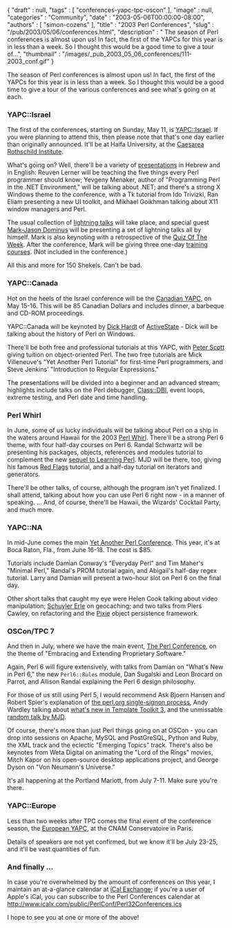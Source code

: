 {
   "draft" : null,
   "tags" : [
      "conferences-yapc-tpc-oscon"
   ],
   "image" : null,
   "categories" : "Community",
   "date" : "2003-05-06T00:00:00-08:00",
   "authors" : [
      "simon-cozens"
   ],
   "title" : "2003 Perl Conferences",
   "slug" : "/pub/2003/05/06/conferences.html",
   "description" : " The season of Perl conferences is almost upon us! In fact, the first of the YAPCs for this year is in less than a week. So I thought this would be a good time to give a tour of...",
   "thumbnail" : "/images/_pub_2003_05_06_conferences/111-2003_conf.gif"
}





The season of Perl conferences is almost upon us! In fact, the first of
the YAPCs for this year is in less than a week. So I thought this would
be a good time to give a tour of the various conferences and see what's
going on at each.

### YAPC::Israel

The first of the conferences, starting on Sunday, May 11, is
[YAPC::Israel](http://www.perl.org.il/YAPC/2003). If you were planning
to attend this, then please note that that's one day earlier than
originally announced. It'll be at Haifa University, at the [Caesarea
Rothschild Institute](http://www.cri.haifa.ac.il/).

What's going on? Well, there'll be a variety of
[presentations](http://www.perl.org.il/YAPC/2003/presentations.html) in
Hebrew and in English: Reuven Lerner will be teaching the five things
every Perl programmer should know; Yevgeny Menaker, author of
"Programming Perl in the .NET Environment," will be talking about .NET;
and there's a strong X Windows theme to the conference, with a Tk
tutorial from Ido Trivizki, Ran Eliam presenting a new UI toolkit, and
Mikhael Goikhman talking about X11 window managers and Perl.

The usual collection of [lightning
talks](http://www.perl.org.il/YAPC/2003/schedule.html#light) will take
place, and special guest [Mark-Jason Dominus](http://perl.plover.com)
will be presenting a set of lightning talks all by himself. Mark is also
keynoting with a retrospective of the [Quiz Of The
Week](http://perl.plover.com/qotw/). After the conference, Mark will be
giving three one-day [training courses](http://www.pti.co.il/mjd.html).
(Not included in the conference.)

All this and more for 150 Shekels. Can't be bad.

### YAPC::Canada

Hot on the heels of the Israel conference will be the [Canadian
YAPC](http://www.yapc.ca/), on May 15-16. This will be 85 Canadian
Dollars and includes dinner, a barbeque and CD-ROM proceedings.

YAPC::Canada will be keynoted by [Dick
Hardt](http://www.yapc.ca/keynote.html) of
[ActiveState](http://www.activestate.com/) - Dick will be talking about
the history of Perl on Windows.

There'll be both free and professional tutorials at this YAPC, with
[Peter Scott](http://www.psdt.com/news/yapc-canada.html) giving tuition
on object-oriented Perl. The two free tutorials are Mick Villeneuve's
"Yet Another Perl Tutorial" for first-time Perl programmers, and Steve
Jenkins' "Introduction to Regular Expressions."

The presentations will be divided into a beginner and an advanced
stream; highlights include talks on the Perl debugger,
[Class::DBI](http://www.class-dbi.com/), event loops, extreme testing,
and Perl date and time handling.

### Perl Whirl

In June, some of us lucky individuals will be talking about Perl on a
ship in the waters around Hawaii for the 2003 [Perl
Whirl](http://www.geekcruises.com/home/pw3_home.html). There'll be a
strong Perl 6 theme, with four half-day courses on Perl 6. Randal
Schwartz will be presenting his packages, objects, references and
modules tutorial to complement the new [sequel to Learning
Perl](http://www.oreilly.com/catalog/lrnperlorm). MJD will be there,
too, giving his famous [Red Flags](http://perl.plover.com/yak/flags/)
tutorial, and a half-day tutorial on iterators and generators.

There'll be other talks, of course, although the program isn't yet
finalized. I shall attend, talking about how you can use Perl 6 right
now - in a manner of speaking. ... And, of course, there'll be Hawaii,
the Wizards' Cocktail Party, and much more.

### YAPC::NA

In mid-June comes the main [Yet Another Perl
Conference](http://www.yapc.org/America/). This year, it's at Boca
Raton, Fla., from June 16-18. The cost is \$85.

Tutorials include Damian Conway's "Everyday Perl" and Tim Maher's
"Minimal Perl," Randal's PROM tutorial again, and Abigail's half-day
regex tutorial. Larry and Damian will present a two-hour slot on Perl 6
on the final day.

Other short talks that caught my eye were Helen Cook talking about video
manipulation; [Schuyler Erle](http://www.oreillynet.com/pub/au/129) on
geocaching; and two talks from Piers Cawley, on refactoring and the
[Pixie](http://www-106.ibm.com/developerworks/linux/library/l-pixie.html)
object persistence framework.

### OSCon/TPC 7

And then in July, where we have the main event, [The Perl
Conference](http://conferences.oreillynet.com/os2003/perl/), on the
theme of "Embracing and Extending Proprietary Software."

Again, Perl 6 will figure extensively, with talks from Damian on "What's
New in Perl 6," the new `Perl6::Rules` module, Dan Sugalski and Leon
Brocard on Parrot, and Allison Randal explaining the Perl 6 design
philosophy.

For those of us still using Perl 5, I would recommend Ask Bjoern Hansen
and Robert Spier's explanation of [the perl.org single-signon
process](http://conferences.oreillynet.com/cs/os2003/view/e_sess/4252),
Andy Wardley talking about [what's new in Template Toolkit
3](http://conferences.oreillynet.com/cs/os2003/view/e_sess/4028), and
the unmissable [random talk by
MJD](http://conferences.oreillynet.com/cs/os2003/view/e_sess/4191).

Of course, there's more than just Perl things going on at OSCon - you
can drop into sessions on Apache, MySQL and PostGreSQL, Python and Ruby,
the XML track and the eclectic "Emerging Topics" track. There's also be
keynotes from Weta Digital on animating the "Lord of the Rings" movies,
Mitch Kapor on his open-source desktop applications project, and George
Dyson on "Von Neumann's Universe."

It's all happening at the Portland Mariott, from July 7-11. Make sure
you're there.

### YAPC::Europe

Less than two weeks after TPC comes the final event of the conference
season, the [European YAPC](http://yapc.mongueurs.net/), at the CNAM
Conservatoire in Paris.

Details of speakers are not yet confirmed, but we know it'll be July
23-25, and it'll be vast quantities of fun.

### And finally ...

In case you're overwhelmed by the amount of conferences on this year, I
maintain an at-a-glance calendar at [iCal
Exchange](http://www.icalx.com/html/PerlConf/year.php?cal=Perl32Conferences);
if you're a user of Apple's iCal, you can subscribe to the Perl
Conferences calendar at
http://www.icalx.com/public/PerlConf/Perl32Conferences.ics

I hope to see you at one or more of the above!


